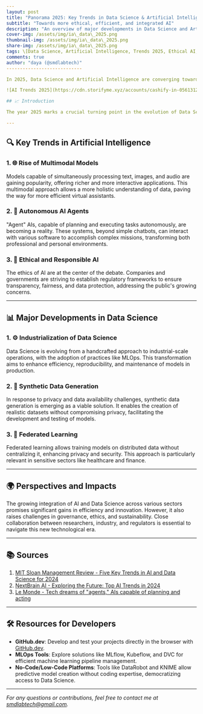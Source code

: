 ```yaml
---
layout: post
title: "Panorama 2025: Key Trends in Data Science & Artificial Intelligence"
subtitle: "Towards more ethical, efficient, and integrated AI"
description: "An overview of major developments in Data Science and Artificial Intelligence for 2025"
cover-img: /assets/img/ia\_data\_2025.png
thumbnail-img: /assets/img/ia\_data\_2025.png
share-img: /assets/img/ia\_data\_2025.png
tags: \[Data Science, Artificial Intelligence, Trends 2025, Ethical AI, MLOps]
comments: true
author: "daya (@smdlabtech)"
----------------------------

In 2025, Data Science and Artificial Intelligence are converging towards more mature, responsible, and integrated practices. This post explores key technological, ethical, and industrial trends to anticipate tomorrow's challenges and opportunities.

![AI Trends 2025](https://cdn.storifyme.xyz/accounts/cashify-in-0561312/assets/f-1292195-ai-95021680594603197.webp?t=1680596504000)

## 📈 Introduction

The year 2025 marks a crucial turning point in the evolution of Data Science and Artificial Intelligence (AI). Technological advancements, ethical concerns, and industrial demands are shaping a transforming landscape. This report provides an overview of the major trends redefining these fields.

---
```


## 🔍 Key Trends in Artificial Intelligence

### 1. 🌐 Rise of Multimodal Models

Models capable of simultaneously processing text, images, and audio are gaining popularity, offering richer and more interactive applications. This multimodal approach allows a more holistic understanding of data, paving the way for more efficient virtual assistants.

### 2. 🤖 Autonomous AI Agents

"Agent" AIs, capable of planning and executing tasks autonomously, are becoming a reality. These systems, beyond simple chatbots, can interact with various software to accomplish complex missions, transforming both professional and personal environments.

### 3. 🧠 Ethical and Responsible AI

The ethics of AI are at the center of the debate. Companies and governments are striving to establish regulatory frameworks to ensure transparency, fairness, and data protection, addressing the public's growing concerns.

---

## 📊 Major Developments in Data Science

### 1. ⚙️ Industrialization of Data Science

Data Science is evolving from a handcrafted approach to industrial-scale operations, with the adoption of practices like MLOps. This transformation aims to enhance efficiency, reproducibility, and maintenance of models in production.

### 2. 🧪 Synthetic Data Generation

In response to privacy and data availability challenges, synthetic data generation is emerging as a viable solution. It enables the creation of realistic datasets without compromising privacy, facilitating the development and testing of models.

### 3. 🧩 Federated Learning

Federated learning allows training models on distributed data without centralizing it, enhancing privacy and security. This approach is particularly relevant in sensitive sectors like healthcare and finance.

---

## 🌍 Perspectives and Impacts

The growing integration of AI and Data Science across various sectors promises significant gains in efficiency and innovation. However, it also raises challenges in governance, ethics, and sustainability. Close collaboration between researchers, industry, and regulators is essential to navigate this new technological era.

---

## 📚 Sources

1. [MIT Sloan Management Review - Five Key Trends in AI and Data Science for 2024](https://sloanreview.mit.edu/article/five-key-trends-in-ai-and-data-science-for-2024/)
2. [NextBrain AI - Exploring the Future: Top AI Trends in 2024](https://nextbrain.ai/fr/blog/exploring-the-future-top-ai-trends-in-2024)
3. [Le Monde - Tech dreams of "agents," AIs capable of planning and acting](https://www.lemonde.fr/idees/article/2024/10/17/la-tech-reve-d-agents-des-ia-capables-de-planifier-et-d-agir_6353942_3232.html)

---

## 🛠️ Resources for Developers

* **GitHub.dev**: Develop and test your projects directly in the browser with [GitHub.dev](https://github.dev).
* **MLOps Tools**: Explore solutions like MLflow, Kubeflow, and DVC for efficient machine learning pipeline management.
* **No-Code/Low-Code Platforms**: Tools like DataRobot and KNIME allow predictive model creation without coding expertise, democratizing access to Data Science.

---

*For any questions or contributions, feel free to contact me at [smdlabtech@gmail.com](mailto:smdlabtech@gmail.com).*

